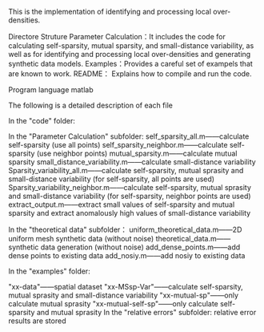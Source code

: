 This is the implementation of identifying and processing local over-densities.

Directore Struture
Parameter Calculation：It includes the code for calculating self-sparsity, mutual sparsity, and small-distance variability, as well as for identifying and processing local over-densities and generating synthetic data models.
Examples：Provides a careful set of exampels that are known to work.
README： Explains how to compile and run the code.

Program language
matlab

The following is a detailed description of each file

In the "code" folder:

In the "Parameter Calculation" subfolder:
self_sparsity_all.m——calculate self-sparsity (use all points)
self_sparsity_neighbor.m——calculate self-sparsity (use neighbor points)
mutual_sparsity.m——calculate mutual sparsity
small_distance_variability.m——calculate small-distance variability
Sparsity_variability_all.m——calculate self-sparsity, mutual sprasity and small-distance variability (for self-sparsity, all points are used)
Sparsity_variability_neighbor.m——calculate self-sparsity, mutual sprasity and small-distance variability (for self-sparsity, neighbor points are used)
extract_output.m——extract small values of self-sparsity and mutual sparsity and extract anomalously high values of small-distance variability

In the "theoretical data" subfolder：
uniform_theoretical_data.m——2D uniform mesh synthetic data (without noise)
theoretical_data.m——synthetic data generation (without noise)
add_dense_points.m——add dense points to existing data
add_nosiy.m——add nosiy to existing data


In the "examples" folder:

"xx-data"——spatial dataset
"xx-MSsp-Var"——calculate self-sparsity, mutual sprasity and small-distance variability
"xx-mutual-sp"——only calculate mutual sprasity
"xx-mutual-self-sp"——only calculate self-sparsity and mutual sprasity
In the "relative errors" subfolder: relative error results are stored
